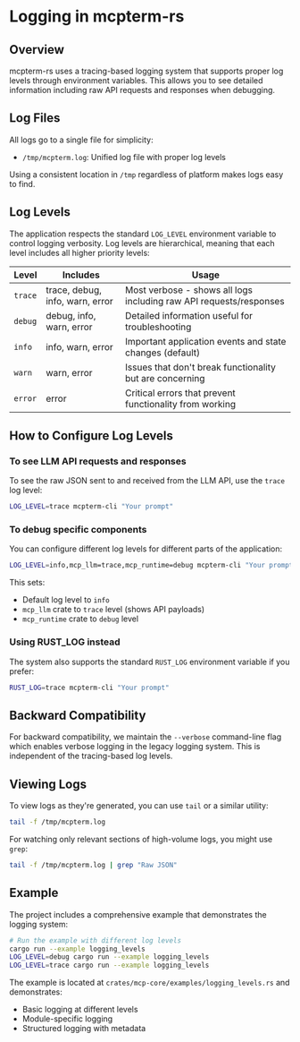 # Logging in mcpterm-rs

## Overview

mcpterm-rs uses a tracing-based logging system that supports proper log levels through environment variables. This allows you to see detailed information including raw API requests and responses when debugging.

## Log Files

All logs go to a single file for simplicity:

- `/tmp/mcpterm.log`: Unified log file with proper log levels

Using a consistent location in `/tmp` regardless of platform makes logs easy to find.

## Log Levels

The application respects the standard `LOG_LEVEL` environment variable to control logging verbosity. Log levels are hierarchical, meaning that each level includes all higher priority levels:

| Level | Includes | Usage |
|-------|----------|-------|
| `trace` | trace, debug, info, warn, error | Most verbose - shows all logs including raw API requests/responses |
| `debug` | debug, info, warn, error | Detailed information useful for troubleshooting |
| `info` | info, warn, error | Important application events and state changes (default) |
| `warn` | warn, error | Issues that don't break functionality but are concerning |
| `error` | error | Critical errors that prevent functionality from working |

## How to Configure Log Levels

### To see LLM API requests and responses

To see the raw JSON sent to and received from the LLM API, use the `trace` log level:

```bash
LOG_LEVEL=trace mcpterm-cli "Your prompt"
```

### To debug specific components

You can configure different log levels for different parts of the application:

```bash
LOG_LEVEL=info,mcp_llm=trace,mcp_runtime=debug mcpterm-cli "Your prompt"
```

This sets:
- Default log level to `info`
- `mcp_llm` crate to `trace` level (shows API payloads)
- `mcp_runtime` crate to `debug` level

### Using RUST_LOG instead

The system also supports the standard `RUST_LOG` environment variable if you prefer:

```bash
RUST_LOG=trace mcpterm-cli "Your prompt"
```

## Backward Compatibility

For backward compatibility, we maintain the `--verbose` command-line flag which enables verbose logging in the legacy logging system. This is independent of the tracing-based log levels.

## Viewing Logs

To view logs as they're generated, you can use `tail` or a similar utility:

```bash
tail -f /tmp/mcpterm.log
```

For watching only relevant sections of high-volume logs, you might use `grep`:

```bash
tail -f /tmp/mcpterm.log | grep "Raw JSON"
```

## Example

The project includes a comprehensive example that demonstrates the logging system:

```bash
# Run the example with different log levels
cargo run --example logging_levels
LOG_LEVEL=debug cargo run --example logging_levels
LOG_LEVEL=trace cargo run --example logging_levels
```

The example is located at `crates/mcp-core/examples/logging_levels.rs` and demonstrates:
- Basic logging at different levels
- Module-specific logging
- Structured logging with metadata